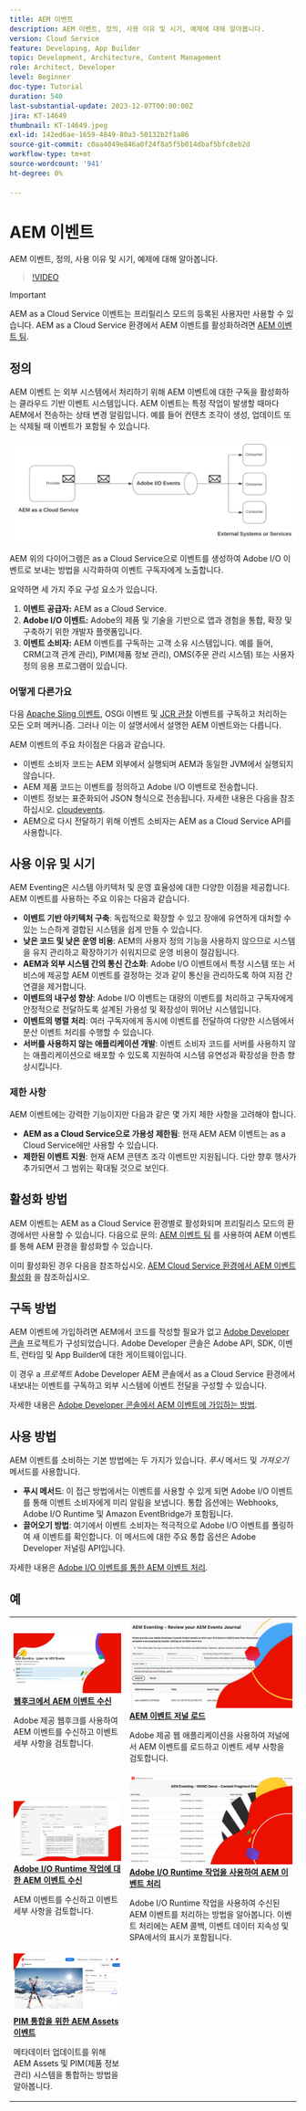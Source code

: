 ```yaml
---
title: AEM 이벤트
description: AEM 이벤트, 정의, 사용 이유 및 시기, 예제에 대해 알아봅니다.
version: Cloud Service
feature: Developing, App Builder
topic: Development, Architecture, Content Management
role: Architect, Developer
level: Beginner
doc-type: Tutorial
duration: 540
last-substantial-update: 2023-12-07T00:00:00Z
jira: KT-14649
thumbnail: KT-14649.jpeg
exl-id: 142ed6ae-1659-4849-80a3-50132b2f1a86
source-git-commit: c0aa4049e846a0f24f8a5f5b014dbaf5bfc8eb2d
workflow-type: tm+mt
source-wordcount: '941'
ht-degree: 0%

---
```


# AEM 이벤트

AEM 이벤트, 정의, 사용 이유 및 시기, 예제에 대해 알아봅니다.

>[!VIDEO](https://video.tv.adobe.com/v/3426686?quality=12&learn=on)

>[!IMPORTANT]
>
>AEM as a Cloud Service 이벤트는 프리릴리스 모드의 등록된 사용자만 사용할 수 있습니다. AEM as a Cloud Service 환경에서 AEM 이벤트를 활성화하려면 <a href="mailto:grp-aem-events@adobe.com">AEM 이벤트 팀</a>.

## 정의

AEM 이벤트 는 외부 시스템에서 처리하기 위해 AEM 이벤트에 대한 구독을 활성화하는 클라우드 기반 이벤트 시스템입니다. AEM 이벤트는 특정 작업이 발생할 때마다 AEM에서 전송하는 상태 변경 알림입니다. 예를 들어 컨텐츠 조각이 생성, 업데이트 또는 삭제될 때 이벤트가 포함될 수 있습니다.

![AEM 이벤트](./assets/aem-eventing.png)

AEM 위의 다이어그램은 as a Cloud Service으로 이벤트를 생성하여 Adobe I/O 이벤트로 보내는 방법을 시각화하여 이벤트 구독자에게 노출합니다.

요약하면 세 가지 주요 구성 요소가 있습니다.

1. **이벤트 공급자:** AEM as a Cloud Service.
1. **Adobe I/O 이벤트:** Adobe의 제품 및 기술을 기반으로 앱과 경험을 통합, 확장 및 구축하기 위한 개발자 플랫폼입니다.
1. **이벤트 소비자:** AEM 이벤트를 구독하는 고객 소유 시스템입니다. 예를 들어, CRM(고객 관계 관리), PIM(제품 정보 관리), OMS(주문 관리 시스템) 또는 사용자 정의 응용 프로그램이 있습니다.

### 어떻게 다른가요

다음 [Apache Sling 이벤트](https://sling.apache.org/documentation/bundles/apache-sling-eventing-and-job-handling.html), OSGi 이벤트 및 [JCR 관찰](https://jackrabbit.apache.org/oak/docs/features/observation.html) 이벤트를 구독하고 처리하는 모든 오퍼 메커니즘. 그러나 이는 이 설명서에서 설명한 AEM 이벤트와는 다릅니다.

AEM 이벤트의 주요 차이점은 다음과 같습니다.

- 이벤트 소비자 코드는 AEM 외부에서 실행되며 AEM과 동일한 JVM에서 실행되지 않습니다.
- AEM 제품 코드는 이벤트를 정의하고 Adobe I/O 이벤트로 전송합니다.
- 이벤트 정보는 표준화되어 JSON 형식으로 전송됩니다. 자세한 내용은 다음을 참조하십시오. [cloudevents](https://cloudevents.io/).
- AEM으로 다시 전달하기 위해 이벤트 소비자는 AEM as a Cloud Service API를 사용합니다.


## 사용 이유 및 시기

AEM Eventing은 시스템 아키텍처 및 운영 효율성에 대한 다양한 이점을 제공합니다. AEM 이벤트를 사용하는 주요 이유는 다음과 같습니다.

- **이벤트 기반 아키텍처 구축**: 독립적으로 확장할 수 있고 장애에 유연하게 대처할 수 있는 느슨하게 결합된 시스템을 쉽게 만들 수 있습니다.
- **낮은 코드 및 낮은 운영 비용**: AEM의 사용자 정의 기능을 사용하지 않으므로 시스템을 유지 관리하고 확장하기가 쉬워지므로 운영 비용이 절감됩니다.
- **AEM과 외부 시스템 간의 통신 간소화**: Adobe I/O 이벤트에서 특정 시스템 또는 서비스에 제공할 AEM 이벤트를 결정하는 것과 같이 통신을 관리하도록 하여 지점 간 연결을 제거합니다.
- **이벤트의 내구성 향상**: Adobe I/O 이벤트는 대량의 이벤트를 처리하고 구독자에게 안정적으로 전달하도록 설계된 가용성 및 확장성이 뛰어난 시스템입니다.
- **이벤트의 병렬 처리**: 여러 구독자에게 동시에 이벤트를 전달하여 다양한 시스템에서 분산 이벤트 처리를 수행할 수 있습니다.
- **서버를 사용하지 않는 애플리케이션 개발**: 이벤트 소비자 코드를 서버를 사용하지 않는 애플리케이션으로 배포할 수 있도록 지원하여 시스템 유연성과 확장성을 한층 향상시킵니다.

### 제한 사항

AEM 이벤트에는 강력한 기능이지만 다음과 같은 몇 가지 제한 사항을 고려해야 합니다.

- **AEM as a Cloud Service으로 가용성 제한됨**: 현재 AEM AEM 이벤트는 as a Cloud Service에만 사용할 수 있습니다.
- **제한된 이벤트 지원**: 현재 AEM 콘텐츠 조각 이벤트만 지원됩니다. 다만 향후 행사가 추가되면서 그 범위는 확대될 것으로 보인다.

## 활성화 방법

AEM 이벤트는 AEM as a Cloud Service 환경별로 활성화되며 프리릴리스 모드의 환경에서만 사용할 수 있습니다. 다음으로 문의: <a href="mailto:grp-aem-events@adobe.com">AEM 이벤트 팀</a> 를 사용하여 AEM 이벤트를 통해 AEM 환경을 활성화할 수 있습니다.

이미 활성화된 경우 다음을 참조하십시오. [AEM Cloud Service 환경에서 AEM 이벤트 활성화](https://developer.adobe.com/experience-cloud/experience-manager-apis/guides/events/#enable-aem-events-on-your-aem-cloud-service-environment) 을 참조하십시오.

## 구독 방법

AEM 이벤트에 가입하려면 AEM에서 코드를 작성할 필요가 없고 [Adobe Developer 콘솔](https://developer.adobe.com/) 프로젝트가 구성되었습니다. Adobe Developer 콘솔은 Adobe API, SDK, 이벤트, 런타임 및 App Builder에 대한 게이트웨이입니다.

이 경우 a _프로젝트_ Adobe Developer AEM 콘솔에서 as a Cloud Service 환경에서 내보내는 이벤트를 구독하고 외부 시스템에 이벤트 전달을 구성할 수 있습니다.

자세한 내용은 [Adobe Developer 콘솔에서 AEM 이벤트에 가입하는 방법](https://developer.adobe.com/experience-cloud/experience-manager-apis/guides/events/#how-to-subscribe-to-aem-events-in-the-adobe-developer-console).

## 사용 방법

AEM 이벤트를 소비하는 기본 방법에는 두 가지가 있습니다. _푸시_ 메서드 및 _가져오기_ 메서드를 사용합니다.

- **푸시 메서드**: 이 접근 방법에서는 이벤트를 사용할 수 있게 되면 Adobe I/O 이벤트를 통해 이벤트 소비자에게 미리 알림을 보냅니다. 통합 옵션에는 Webhooks, Adobe I/O Runtime 및 Amazon EventBridge가 포함됩니다.
- **끌어오기 방법**: 여기에서 이벤트 소비자는 적극적으로 Adobe I/O 이벤트를 폴링하여 새 이벤트를 확인합니다. 이 메서드에 대한 주요 통합 옵션은 Adobe Developer 저널링 API입니다.

자세한 내용은 [Adobe I/O 이벤트를 통한 AEM 이벤트 처리](https://developer.adobe.com/experience-cloud/experience-manager-apis/guides/events/#aem-events-processing-via-adobe-io).

## 예

<table>
  <tr>
    <td>
        <a  href="./examples/webhook.md"><img alt="웹후크에서 AEM 이벤트 수신" src="./assets/examples/webhook/webhook-example.png"/></a>
        <div><strong><a href="./examples/webhook.md">웹후크에서 AEM 이벤트 수신</a></strong></div>
        <p>
          Adobe 제공 웹후크를 사용하여 AEM 이벤트를 수신하고 이벤트 세부 사항을 검토합니다.
        </p>
      </td>
      <td>
        <a  href="./examples/journaling.md"><img alt="AEM 이벤트 저널 로드" src="./assets/examples/journaling/eventing-journal.png"/></a>
        <div><strong><a href="./examples/journaling.md">AEM 이벤트 저널 로드</a></strong></div>
        <p>
          Adobe 제공 웹 애플리케이션을 사용하여 저널에서 AEM 이벤트를 로드하고 이벤트 세부 사항을 검토합니다.
        </p>
      </td>
    </tr>
  <tr>
    <td>
        <a  href="./examples/runtime-action.md"><img alt="Adobe I/O Runtime 작업에 대한 AEM 이벤트 수신" src="./assets/examples/runtime-action/eventing-runtime.png"/></a>
        <div><strong><a href="./examples/runtime-action.md">Adobe I/O Runtime 작업에 대한 AEM 이벤트 수신</a></strong></div>
        <p>
          AEM 이벤트를 수신하고 이벤트 세부 사항을 검토합니다.
        </p>
      </td>
      <td>
        <a  href="./examples/event-processing-using-runtime-action.md"><img alt="Adobe I/O Runtime 작업을 사용하여 AEM 이벤트 처리" src="./assets/examples/event-processing-using-runtime-action/event-processing.png"/></a>
        <div><strong><a href="./examples/event-processing-using-runtime-action.md">Adobe I/O Runtime 작업을 사용하여 AEM 이벤트 처리</a></strong></div>
        <p>
          Adobe I/O Runtime 작업을 사용하여 수신된 AEM 이벤트를 처리하는 방법을 알아봅니다. 이벤트 처리에는 AEM 콜백, 이벤트 데이터 지속성 및 SPA에서의 표시가 포함됩니다.
        </p>
      </td>
  </tr>    
  <tr>
    <td>
        <a  href="./examples/assets-pim-integration.md"><img alt="PIM 통합을 위한 AEM Assets 이벤트" src="./assets/examples/assets-pim-integration/PIM-integration-tile.png"/></a>
        <div><strong><a href="./examples/assets-pim-integration.md">PIM 통합을 위한 AEM Assets 이벤트</a></strong></div>
        <p>
          메타데이터 업데이트를 위해 AEM Assets 및 PIM(제품 정보 관리) 시스템을 통합하는 방법을 알아봅니다.
        </p>
      </td>
  </tr>  
</table>
